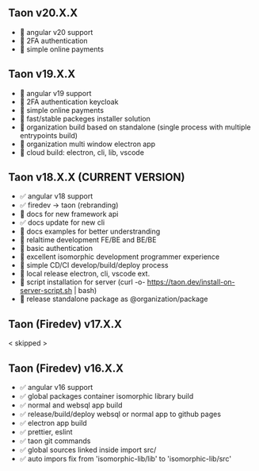 ## Taon v20.X.X

- 🔲 angular v20 support
- 🔲 2FA authentication
- 🔲 simple online payments

## Taon v19.X.X

- 🔲 angular v19 support
- 🔲 2FA authentication keycloak
- 🔲 simple online payments
- 🔲 fast/stable packeges installer solution
- 🔲 organization build based on standalone (single process with multiple entrypoints build)
- 🔲 organization multi window electron app
- 🔲 cloud build: electron, cli, lib, vscode

## Taon v18.X.X (CURRENT VERSION)

- ✅ angular v18 support
- ✅ firedev -> taon (rebranding)
- 🔲 docs for new framework api
- ✅ docs update for new cli
- 🔲 docs examples for better understranding
- 🔲 relaltime development FE/BE and BE/BE
- 🔲 basic authentication
- 🔲 excellent isomorphic development programmer experience
- 🔲 simple CD/CI develop/build/deploy process
- 🔲 local release electron, cli, vscode ext.
- 🔲 script installation for server (curl -o- https://taon.dev/install-on-server-script.sh | bash)
- 🔲 release standalone package as @organization/package

## Taon (Firedev) v17.X.X

< skipped >

## Taon (Firedev) v16.X.X

- ✅ angular v16 support
- ✅ global packages container isomorphic library build
- ✅ normal and websql app build
- ✅ release/build/deploy websql or normal app to github pages
- ✅ electron app build
- ✅ prettier, eslint
- ✅ taon git commands
- ✅ global sources linked inside import src/
- ✅ auto impors fix from 'isomorphic-lib/lib' to 'isomorphic-lib/src'
